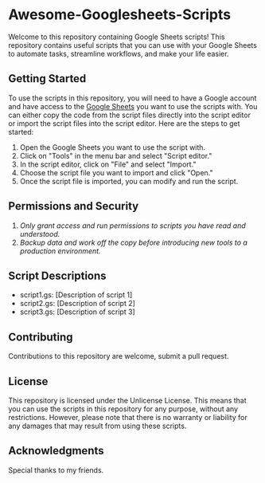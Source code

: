 # Awesome-Googlesheets-Scripts
Welcome to this repository containing Google Sheets scripts! This repository contains useful scripts that you can use with your Google Sheets to automate tasks, streamline workflows, and make your life easier.

## Getting Started
To use the scripts in this repository, you will need to have a Google account and have access to the [Google Sheets](https://www.google.com/sheets/about/) you want to use the scripts with. You can either copy the code from the script files directly into the script editor or import the script files into the script editor. Here are the steps to get started:

  1. Open the Google Sheets you want to use the script with.
  2. Click on "Tools" in the menu bar and select "Script editor."
  3. In the script editor, click on "File" and select "Import."
  4. Choose the script file you want to import and click "Open."
  5. Once the script file is imported, you can modify and run the script.

## Permissions and Security
  1. *Only grant access and run permissions to scripts you have read and understood.* 
  2. *Backup data and work off the copy before introducing new tools to a production environment.*

## Script Descriptions

  * script1.gs: [Description of script 1]
  * script2.gs: [Description of script 2]
  * script3.gs: [Description of script 3]

## Contributing
Contributions to this repository are welcome, submit a pull request. 

## License
This repository is licensed under the Unlicense License. This means that you can use the scripts in this repository for any purpose, without any restrictions. However, please note that there is no warranty or liability for any damages that may result from using these scripts.

## Acknowledgments
Special thanks to my friends.
